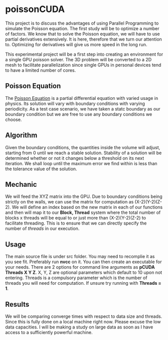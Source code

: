 # poissonCUDA

This project is to discuss the advantages of using Parallel Programming to simulate the Poisson equation.
The first study will be to optimize a number of factors. We know that to solve the Poisson equation, we will have to use partial derivatives extensively. It is here, therefore that we turn our attention to. Optimizing for derivatives will give us more speed in the long run.

This experimental project will be a first step into creating an environment for a single GPU poisson solver. The 3D problem will be converted to a 2D mesh to facilitate parallelization since single GPUs in personal devices tend to have a limited number of cores. 

## Poisson Equation

The [Poisson Equation](https://en.wikipedia.org/wiki/Poisson%27s_equation) is a partial differential equation with varied usage in physics. Its solution will vary with boundary conditions with varying periodicity. As a test case scenario, we have taken a statc boundary as our boundary condition but we are free to use any boundary conditions we choose.

## Algorithm

Given the boundary conditions, the quantities inside the volume will adjust, starting from 0 until we reach a stable solution. Stability of a solution will be determined whether or not it changes below a threshold on its next iteration. We shall loop until the maximum error we find within is less than the tolerance value of the solution.

## Mechanic

We will feed the XYZ matrix into the GPU. Due to boundary conditions being strictly on the walls, we can use the matrix for computation as (X-2)(Y-2)(Z-2). We will define an index based on the new matrix in each of our functions and then will map it to our **Block, Thread** system where the total number of blocks x threads will be equal to or just more than (X-2)(Y-2)(Z-2) to facilitate threading. This is to ensure that we can directly specify the number of *threads* in our execution.

## Usage

The main source file is under src folder. You may need to recomplie it as you see fit. Preferably run **nvcc** on it. You can then create an executable for your needs. There are 2 options for command line arguments as **pCUDA Threads X Y Z**. X, Y, Z are optional parameters which default to 10 upon not entering. Threads is a compulsory parameter which is the number of threads you will need for computation. If unsure try running with **Threads = 1**.

## Results

We will be comparing converge times with respect to data size and threads. Since this is fully done on a local machine right now. Please excuse the low data capacities. I will be making a study on large data as soon as I have access to a sufficiently powerful machine.
